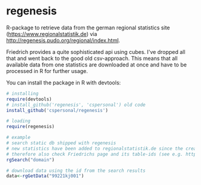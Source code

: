regenesis
=========

R-package to retrieve data from the german regional statistics site (https://www.regionalstatistik.de) via http://regenesis.pudo.org/regional/index.html.

Friedrich provides a quite sophisticated api using cubes. I've dropped all that and went back to the good old csv-approach. This means that all available data from one statistics are downloaded at once and have to be processed in R for further usage.

You can install the package in R with devtools:

```r
# installing
require(devtools)
# install_github('regenesis', 'cspersonal') old code
install_github('cspersonal/regenesis')

# loading
require(regenesis)

# example
# search static db shipped with regenesis
# new statistics have been added to regionalstatistik.de since the creation of the package
# therefore also check Friedrichs page and its table-ids (see e.g. http://regenesis.pudo.org/regional/statistics/erhebung-uber-die-rinderbestande.41312.html)
rgSearch("domain")

# download data using the id from the search results
data<-rgGetData("99221kj001")
```

